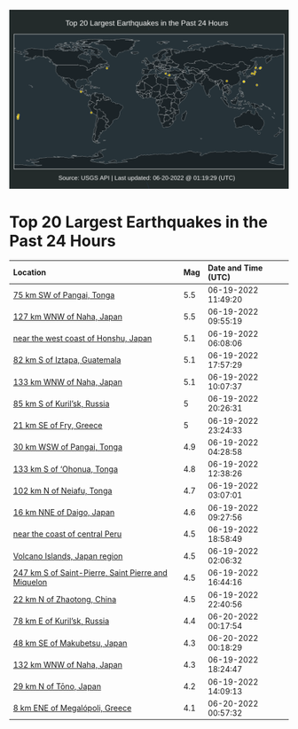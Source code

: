 ![Map](./map.png)

# Top 20 Largest Earthquakes in the Past 24 Hours

| Location | Mag | Date and Time (UTC) |
|:---|:---|:---|
| [75 km SW of Pangai, Tonga](https://earthquake.usgs.gov/earthquakes/eventpage/us7000hiiy) | 5.5 | 06-19-2022 11:49:20 |
| [127 km WNW of Naha, Japan](https://earthquake.usgs.gov/earthquakes/eventpage/us7000hiil) | 5.5 | 06-19-2022 09:55:19 |
| [near the west coast of Honshu, Japan](https://earthquake.usgs.gov/earthquakes/eventpage/us7000hihq) | 5.1 | 06-19-2022 06:08:06 |
| [82 km S of Iztapa, Guatemala](https://earthquake.usgs.gov/earthquakes/eventpage/us7000hik6) | 5.1 | 06-19-2022 17:57:29 |
| [133 km WNW of Naha, Japan](https://earthquake.usgs.gov/earthquakes/eventpage/us7000hiip) | 5.1 | 06-19-2022 10:07:37 |
| [85 km S of Kuril’sk, Russia](https://earthquake.usgs.gov/earthquakes/eventpage/us7000hikw) | 5 | 06-19-2022 20:26:31 |
| [21 km SE of Fry, Greece](https://earthquake.usgs.gov/earthquakes/eventpage/us7000hilt) | 5 | 06-19-2022 23:24:33 |
| [30 km WSW of Pangai, Tonga](https://earthquake.usgs.gov/earthquakes/eventpage/us7000hihd) | 4.9 | 06-19-2022 04:28:58 |
| [133 km S of ‘Ohonua, Tonga](https://earthquake.usgs.gov/earthquakes/eventpage/us7000hija) | 4.8 | 06-19-2022 12:38:26 |
| [102 km N of Neiafu, Tonga](https://earthquake.usgs.gov/earthquakes/eventpage/us7000hih4) | 4.7 | 06-19-2022 03:07:01 |
| [16 km NNE of Daigo, Japan](https://earthquake.usgs.gov/earthquakes/eventpage/us7000hiig) | 4.6 | 06-19-2022 09:27:56 |
| [near the coast of central Peru](https://earthquake.usgs.gov/earthquakes/eventpage/us7000hiki) | 4.5 | 06-19-2022 18:58:49 |
| [Volcano Islands, Japan region](https://earthquake.usgs.gov/earthquakes/eventpage/us7000higv) | 4.5 | 06-19-2022 02:06:32 |
| [247 km S of Saint-Pierre, Saint Pierre and Miquelon](https://earthquake.usgs.gov/earthquakes/eventpage/us7000hik1) | 4.5 | 06-19-2022 16:44:16 |
| [22 km N of Zhaotong, China](https://earthquake.usgs.gov/earthquakes/eventpage/us7000hiln) | 4.5 | 06-19-2022 22:40:56 |
| [78 km E of Kuril’sk, Russia](https://earthquake.usgs.gov/earthquakes/eventpage/us7000hilz) | 4.4 | 06-20-2022 00:17:54 |
| [48 km SE of Makubetsu, Japan](https://earthquake.usgs.gov/earthquakes/eventpage/us7000him1) | 4.3 | 06-20-2022 00:18:29 |
| [132 km WNW of Naha, Japan](https://earthquake.usgs.gov/earthquakes/eventpage/us7000hikb) | 4.3 | 06-19-2022 18:24:47 |
| [29 km N of Tōno, Japan](https://earthquake.usgs.gov/earthquakes/eventpage/us7000hijh) | 4.2 | 06-19-2022 14:09:13 |
| [8 km ENE of Megalópoli, Greece](https://earthquake.usgs.gov/earthquakes/eventpage/us7000him6) | 4.1 | 06-20-2022 00:57:32 |
